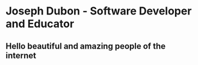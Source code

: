 # Joseph Dubon - Software Developer and Educator

## Hello beautiful and amazing people of the internet
